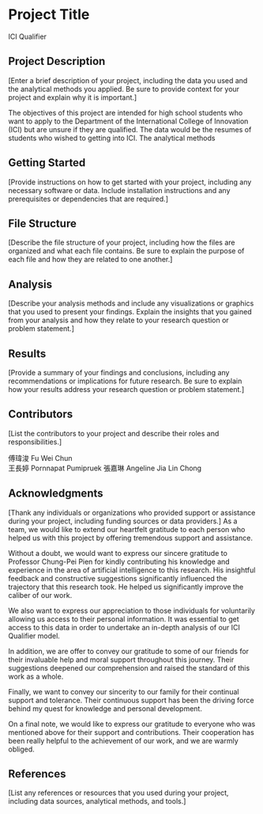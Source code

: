 # Project Title

ICI Qualifier

## Project Description

[Enter a brief description of your project, including the data you used and the analytical methods you applied. Be sure to provide context for your project and explain why it is important.]

The objectives of this project are intended for high school students who want to apply to the Department of the International College of Innovation (ICI) but are unsure if they are qualified. The data would be the resumes of students who wished to getting into ICI. The analytical methods

## Getting Started

[Provide instructions on how to get started with your project, including any necessary software or data. Include installation instructions and any prerequisites or dependencies that are required.]

## File Structure

[Describe the file structure of your project, including how the files are organized and what each file contains. Be sure to explain the purpose of each file and how they are related to one another.]

## Analysis

[Describe your analysis methods and include any visualizations or graphics that you used to present your findings. Explain the insights that you gained from your analysis and how they relate to your research question or problem statement.]

## Results

[Provide a summary of your findings and conclusions, including any recommendations or implications for future research. Be sure to explain how your results address your research question or problem statement.]

## Contributors

[List the contributors to your project and describe their roles and responsibilities.]

 傅瑋浚 Fu Wei Chun  
 王長婷 Pornnapat Pumipruek
 張嘉琳 Angeline Jia Lin Chong

## Acknowledgments

[Thank any individuals or organizations who provided support or assistance during your project, including funding sources or data providers.]
As a team, we would like to extend our heartfelt gratitude to each person who helped us with this project by offering tremendous support and assistance.

Without a doubt, we would want to express our sincere gratitude to Professor Chung-Pei Pien for kindly contributing his knowledge and experience in the area of artificial intelligence to this research. His insightful feedback and constructive suggestions significantly influenced the trajectory that this research took. He helped us significantly improve the caliber of our work.

We also want to express our appreciation to those individuals for voluntarily allowing us access to their personal information. It was essential to get access to this data in order to undertake an in-depth analysis of our ICI Qualifier model.

In addition, we are offer to convey our gratitude to some of our friends for their invaluable help and moral support throughout this journey. Their suggestions deepened our comprehension and raised the standard of this work as a whole.

Finally, we want to convey our sincerity to our family for their continual support and tolerance. Their continuous support has been the driving force behind my quest for knowledge and personal development.

On a final note, we would like to express our gratitude to everyone who was mentioned above for their support and contributions. Their cooperation has been really helpful to the achievement of our work, and we are warmly obliged.

## References

[List any references or resources that you used during your project, including data sources, analytical methods, and tools.]
